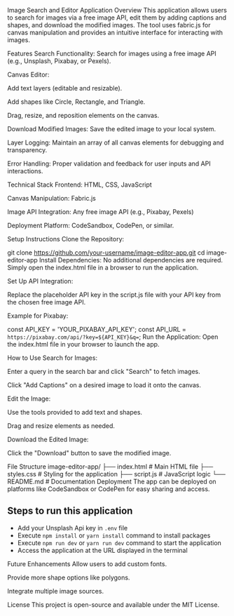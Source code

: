 Image Search and Editor Application
Overview
This application allows users to search for images via a free image API, edit them by adding captions and shapes, and download the modified images. The tool uses fabric.js for canvas manipulation and provides an intuitive interface for interacting with images.

Features
Search Functionality: Search for images using a free image API (e.g., Unsplash, Pixabay, or Pexels).

Canvas Editor:

Add text layers (editable and resizable).

Add shapes like Circle, Rectangle, and Triangle.

Drag, resize, and reposition elements on the canvas.

Download Modified Images: Save the edited image to your local system.

Layer Logging: Maintain an array of all canvas elements for debugging and transparency.

Error Handling: Proper validation and feedback for user inputs and API interactions.

Technical Stack
Frontend: HTML, CSS, JavaScript

Canvas Manipulation: Fabric.js

Image API Integration: Any free image API (e.g., Pixabay, Pexels)

Deployment Platform: CodeSandbox, CodePen, or similar.

Setup Instructions
Clone the Repository:

git clone https://github.com/your-username/image-editor-app.git
cd image-editor-app
Install Dependencies: No additional dependencies are required. Simply open the index.html file in a browser to run the application.

Set Up API Integration:

Replace the placeholder API key in the script.js file with your API key from the chosen free image API.

Example for Pixabay:

const API_KEY = 'YOUR_PIXABAY_API_KEY';
const API_URL = `https://pixabay.com/api/?key=${API_KEY}&q=`;
Run the Application: Open the index.html file in your browser to launch the app.

How to Use
Search for Images:

Enter a query in the search bar and click "Search" to fetch images.

Click "Add Captions" on a desired image to load it onto the canvas.

Edit the Image:

Use the tools provided to add text and shapes.

Drag and resize elements as needed.

Download the Edited Image:

Click the "Download" button to save the modified image.

File Structure
image-editor-app/
├── index.html        # Main HTML file
├── styles.css        # Styling for the application
├── script.js         # JavaScript logic
└── README.md         # Documentation
Deployment
The app can be deployed on platforms like CodeSandbox or CodePen for easy sharing and access.


## Steps to run this application

- Add your Unsplash Api key in `.env` file
- Execute `npm install` or `yarn install` command to install packages
- Execute `npm run dev` or `yarn run dev` command to start the application
- Access the application at the URL displayed in the terminal


Future Enhancements
Allow users to add custom fonts.

Provide more shape options like polygons.

Integrate multiple image sources.

License
This project is open-source and available under the MIT License.


